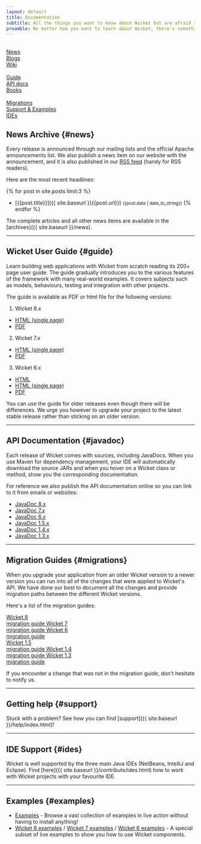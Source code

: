 ```yaml
---
layout: default
title: Documentation
subtitle: All the things you want to know about Wicket but are afraid to ask
preamble: No matter how you want to learn about Wicket, there's something available for you. If you want a quick reference, use the User Guide. If you rather prefer a book, there's a couple waiting for you. And if you rather watch a video or presentation, we have that covered too.
---
```


<div class="button-bar">
	<a class="button" href="#news"><i class="fa fa-newspaper-o"></i><br>News</a>
	<a class="button" href="blogs.html"><i class="fa fa-rss"></i><br>Blogs</a>
	<a class="button" href="https://cwiki.apache.org/WICKET"><i class="fa fa-users"></i><br>Wiki</a>
</div>
<div class="button-bar">
	<a class="button" href="#guide"><i class="fa fa-file-text-o"></i><br>Guide</a>
	<a class="button" href="#javadoc"><i class="fa fa-code"></i><br>API docs</a>
	<a class="button" href="books/index.html"><i class="fa fa-book"></i><br>Books</a>
</div>
<div class="button-bar">
	<a class="button" href="#migrations"><i class="fa fa-history"></i><br>Migrations</a>
	<a class="button" href="#examples"><i class="fa fa-life-ring"></i><br>Support &amp; Examples</a>
	<a class="button" href="#ides"><i class="fa fa-terminal"></i><br>IDEs</a>
</div>

## News Archive {#news}

Every release is announced through our mailing lists and the official Apache announcements list.
We also publish a news item on our website with the announcement, and it is also published in our <a type="application/atom+xml" title="Atom 1.0 feed" href="{{site.baseurl}}/atom.xml">RSS feed</a> (handy for RSS readers).

Here are the most recent headlines:

{% for post in site.posts limit:3 %}
- [{{post.title}}]({{ site.baseurl }}{{post.url}}) <small>{{post.date | date_to_string}}</small>
{% endfor %}

The complete articles and all other news items are available in the [archives]({{ site.baseurl }}/news).

---

## Wicket User Guide {#guide}

Learn building web applications with Wicket from scratch reading its
200+ page user guide. The guide gradually introduces you to the various
features of the framework with many real-world examples. It covers
subjects such as models, behaviours, testing and integration with other
projects.

The guide is available as PDF or html file for the following versions:

1.  Wicket 8.x
* [HTML (single page)](https://ci.apache.org/projects/wicket/guide/8.x/single.html)
* [PDF](https://ci.apache.org/projects/wicket/guide/8.x/single.pdf)

2.  Wicket 7.x
* [HTML (single page)](http://ci.apache.org/projects/wicket/guide/7.x/single.html)
* [PDF](http://ci.apache.org/projects/wicket/guide/7.x/single.pdf)

3.  Wicket 6.x 
* [HTML](http://ci.apache.org/projects/wicket/guide/6.x/)
* [HTML (single page)](http://ci.apache.org/projects/wicket/guide/6.x/guide/single.html)
* [PDF](http://ci.apache.org/projects/wicket/guide/6.x/guide/single.pdf)

You can use the guide for older releases even though there will be
differences. We urge you however to upgrade your project to the latest
stable release rather than sticking on an older version.

---

## API Documentation {#javadoc}

Each release of Wicket comes with sources, including JavaDocs. When you
use Maven for dependency management, your IDE will automatically
download the source JARs and when you hover on a Wicket class or
method, show you the corresponding documentation.

For reference we also publish the API documentation online so you can
link to it from emails or websites:

- [JavaDoc 8.x](http://ci.apache.org/projects/wicket/apidocs/8.x/index.html)
- [JavaDoc 7.x](http://ci.apache.org/projects/wicket/apidocs/7.x/index.html)
- [JavaDoc 6.x](http://ci.apache.org/projects/wicket/apidocs/6.x/index.html)
- [JavaDoc 1.5.x](http://ci.apache.org/projects/wicket/apidocs/1.5.x/index.html)
- [JavaDoc 1.4.x](http://ci.apache.org/projects/wicket/apidocs/1.4.x/index.html)
- [JavaDoc 1.3.x](http://ci.apache.org/projects/wicket/apidocs/1.3.x/index.html)

---

## Migration Guides {#migrations}

When you upgrade your application from an older Wicket version to a
newer version you can run into all of the changes that were applied to
Wicket's API. We have done our best to document all the changes and
provide migration paths between the different Wicket versions.

Here's a list of the migration guides:

<div class="button-bar">
    <a class="button" href="http://s.apache.org/wicket8migration">
        Wicket 8<br>
		migration guide
    </a>
    <a class="button" href="http://s.apache.org/wicket7migrate">
        Wicket 7<br>
		migration guide
    </a>
    <a class="button" href="http://s.apache.org/wicket6migration">
        Wicket 6<br>
		migration guide
    </a>
</div>
<div class="button-bar">
    <a class="button" href="http://s.apache.org/wicket5migrate">
        Wicket 1.5<br>
		migration guide
    </a>
    <a class="button" href="http://s.apache.org/wicket4migrate">
		Wicket 1.4<br>
		migration guide
    </a>
    <a class="button" href="http://s.apache.org/wicket3migrate">
        Wicket 1.3<br>
		migration guide
    </a>
</div>

If you encounter a change that was not in the migration guide, don't
hesitate to notify us.

---

## Getting help {#support}

Stuck with a problem? See how you can find [support]({{ site.baseurl }}/help/index.html)!

---

## IDE Support {#ides}

Wicket is well supported by the three main Java IDEs (NetBeans, IntelliJ and Eclipse).
Find [here]({{ site.baseurl }}/contribute/ides.html) how to work with Wicket projects with your favourite IDE.

---
	
## Examples {#examples}

- <a href="{{ site.baseurl }}/learn/examples/index.html">Examples</a> - Browse a vast collection of examples in live action without having to install anything!
- <a href="http://examples8x.wicket.apache.org">Wicket 8 examples</a> / <a href="http://examples7x.wicket.apache.org">Wicket 7 examples</a> / <a href="http://examples6x.wicket.apache.org">Wicket 6 examples</a> - A special subset of live examples to show you how to use Wicket components.

[migrate3]: http://s.apache.org/wicket3migrate
[migrate4]: http://s.apache.org/wicket4migrate
[migrate5]: http://s.apache.org/wicket5migrate
[migrate6]: http://s.apache.org/wicket6migrate
[migrate7]: http://s.apache.org/wicket7migrate
[migrate8]: http://s.apache.org/wicket8migrate
